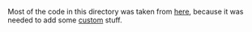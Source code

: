 Most of the code in this directory was taken from [here](https://github.com/hubgit/react-prosemirror/tree/%40aeaton/react-prosemirror%400.22.1/react-prosemirror-config-default), because it was needed to add some [custom](./custom) stuff.
